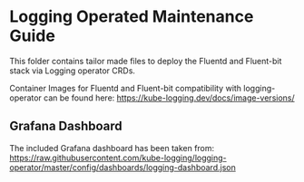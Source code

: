 # Logging Operated Maintenance Guide

This folder contains tailor made files to deploy the Fluentd and Fluent-bit stack via Logging operator CRDs.

Container Images for Fluentd and Fluent-bit compatibility with logging-operator can be found here: <https://kube-logging.dev/docs/image-versions/>

## Grafana Dashboard

The included Grafana dashboard has been taken from: <https://raw.githubusercontent.com/kube-logging/logging-operator/master/config/dashboards/logging-dashboard.json>
